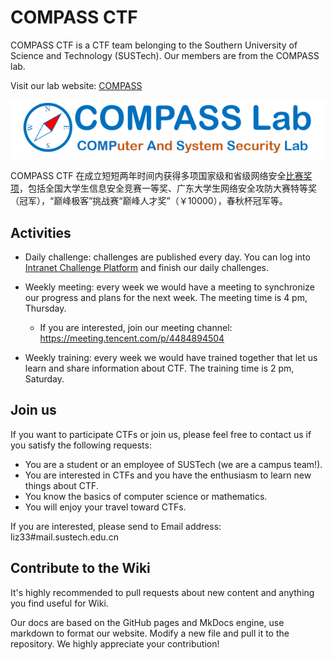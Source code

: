 # COMPASS CTF

COMPASS CTF is a CTF team belonging to the Southern University of Science and Technology (SUSTech). Our members are from the COMPASS lab.

Visit our lab website: [COMPASS](http://compass.sustech.edu.cn/)

![COMPASS](assets/logo.png)  

COMPASS CTF 在成立短短两年时间内获得多项国家级和省级网络安全[比赛奖项](/award/)，包括全国大学生信息安全竞赛一等奖、广东大学生网络安全攻防大赛特等奖（冠军），“巅峰极客”挑战赛“巅峰人才奖”（￥10000），春秋杯冠军等。

## Activities

* Daily challenge: challenges are published every day. You can log into [Intranet Challenge Platform](http://detroit.sustech.edu.cn/) and finish our daily challenges.
* Weekly meeting: every week we would have a meeting to synchronize our progress and plans for the next week. The meeting time is 4 pm, Thursday.
  * If you are interested, join our meeting channel: https://meeting.tencent.com/p/4484894504

* Weekly training: every week we would have trained together that let us learn and share information about CTF. The training time is 2 pm, Saturday.

## Join us

If you want to participate CTFs or join us, please feel free to contact us if you satisfy the following requests:

* You are a student or an employee of SUSTech (we are a campus team!).
* You are interested in CTFs and you have the enthusiasm to learn new things about CTF.
* You know the basics of computer science or mathematics.
* You will enjoy your travel toward CTFs.

If you are interested, please send to Email address: liz33#mail.sustech.edu.cn

## Contribute to the Wiki

It's highly recommended to pull requests about new content and anything you find useful for Wiki.

Our docs are based on the GitHub pages and MkDocs engine, use markdown to format our website. Modify a new file and pull it to the repository. We highly appreciate your contribution!

